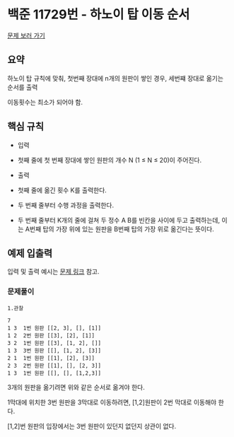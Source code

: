 # 백준 11729번 - 하노이 탑 이동 순서

[문제 보러 가기](https://www.acmicpc.net/problem/11729)

## 요약

하노이 탑 규칙에 맞춰, 첫번째 장대에 n개의 원판이 쌓인 경우, 세번쨰 장대로 옮기는 순서를 출력

이동횟수는 최소가 되어야 함.

## 핵심 규칙

- 입력
- 첫째 줄에 첫 번째 장대에 쌓인 원판의 개수 N (1 ≤ N ≤ 20)이 주어진다.

- 출력
- 첫째 줄에 옮긴 횟수 K를 출력한다.
- 두 번째 줄부터 수행 과정을 출력한다. 
- 두 번째 줄부터 K개의 줄에 걸쳐 두 정수 A B를 빈칸을 사이에 두고 출력하는데, 이는 A번째 탑의 가장 위에 있는 원판을 B번째 탑의 가장 위로 옮긴다는 뜻이다.

## 예제 입출력

입력 및 출력 예시는 [문제 링크](https://www.acmicpc.net/problem/11729) 참고.

### 문제풀이

`1.관찰`

```Text
7
1 3  1번 원판 [[2, 3], [], [1]]
1 2  2번 원판 [[3], [2], [1]]
3 2  1번 원판 [[3], [1, 2], []]
1 3  3번 원판 [[], [1, 2], [3]]
2 1  1번 원판 [[1], [2], [3]]
2 3  2번 원판 [[1], [], [2, 3]]
1 3  1번 원판 [[], [], [1,2,3]]
```

3개의 원판을 옮기려면 위와 같은 순서로 옮겨야 한다.

1막대에 위치한 3번 원판을 3막대로 이동하려면, [1,2]원판이 2번 막대로 이동해야 한다.

[1,2]번 원판의 입장에서는 3번 원판이 있던지 없던지 상관이 없다.


